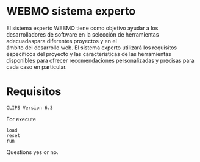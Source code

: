 # WEBMO sistema experto   

El sistema experto WEBMO tiene como objetivo ayudar a los desarrolladores de software en la selección de herramientas adecuadaspara diferentes proyectos y en el    
ámbito del desarrollo web. El sistema experto utilizará los requisitos específicos del proyecto y las características de las herramientas disponibles para ofrecer recomendaciones personalizadas y precisas para cada caso en particular.  

# Requisitos 


```
CLIPS Version 6.3                                                       
```

For execute  
```
load  
reset
run
```
Questions yes or no.                                                 

